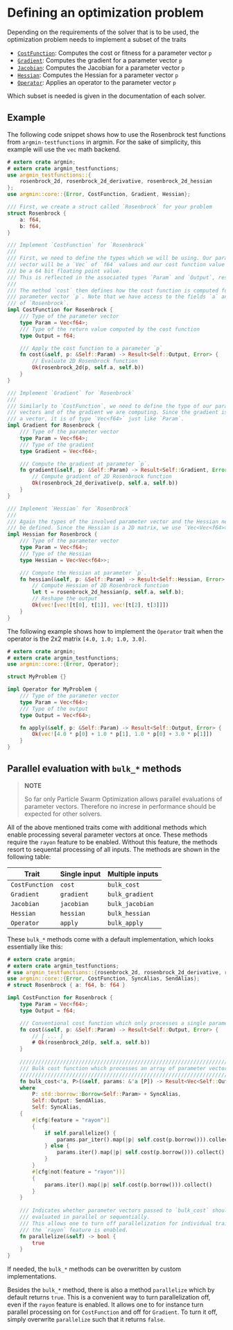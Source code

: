 # Defining an optimization problem

Depending on the requirements of the solver that is to be used, the optimization problem needs to implement a subset of the traits

- [`CostFunction`](https://docs.rs/argmin/latest/argmin/core/trait.CostFunction.html): Computes the cost or fitness for a parameter vector `p`
- [`Gradient`](https://docs.rs/argmin/latest/argmin/core/trait.Gradient.html): Computes the gradient for a parameter vector `p`
- [`Jacobian`](https://docs.rs/argmin/latest/argmin/core/trait.Jacobian.html): Computes the Jacobian for a parameter vector `p`
- [`Hessian`](https://docs.rs/argmin/latest/argmin/core/trait.Hessian.html): Computes the Hessian for a parameter vector `p`
- [`Operator`](https://docs.rs/argmin/latest/argmin/core/trait.Operator.html): Applies an operator to the parameter vector `p`

Which subset is needed is given in the documentation of each solver.

## Example

The following code snippet shows how to use the Rosenbrock test functions from `argmin-testfunctions` in argmin.
For the sake of simplicity, this example will use the `vec` math backend.


```rust
# extern crate argmin;
# extern crate argmin_testfunctions;
use argmin_testfunctions::{
    rosenbrock_2d, rosenbrock_2d_derivative, rosenbrock_2d_hessian
};
use argmin::core::{Error, CostFunction, Gradient, Hessian};

/// First, we create a struct called `Rosenbrock` for your problem
struct Rosenbrock {
    a: f64,
    b: f64,
}

/// Implement `CostFunction` for `Rosenbrock`
///
/// First, we need to define the types which we will be using. Our parameter
/// vector will be a `Vec` of `f64` values and our cost function value will 
/// be a 64 bit floating point value.
/// This is reflected in the associated types `Param` and `Output`, respectively.
///
/// The method `cost` then defines how the cost function is computed for a
/// parameter vector `p`. Note that we have access to the fields `a` and `b`
/// of `Rosenbrock`.
impl CostFunction for Rosenbrock {
    /// Type of the parameter vector
    type Param = Vec<f64>;
    /// Type of the return value computed by the cost function
    type Output = f64;

    /// Apply the cost function to a parameter `p`
    fn cost(&self, p: &Self::Param) -> Result<Self::Output, Error> {
        // Evaluate 2D Rosenbrock function
        Ok(rosenbrock_2d(p, self.a, self.b))
    }
}

/// Implement `Gradient` for `Rosenbrock`
///
/// Similarly to `CostFunction`, we need to define the type of our parameter
/// vectors and of the gradient we are computing. Since the gradient is also
/// a vector, it is of type `Vec<f64>` just like `Param`.
impl Gradient for Rosenbrock {
    /// Type of the parameter vector
    type Param = Vec<f64>;
    /// Type of the gradient
    type Gradient = Vec<f64>;

    /// Compute the gradient at parameter `p`.
    fn gradient(&self, p: &Self::Param) -> Result<Self::Gradient, Error> {
        // Compute gradient of 2D Rosenbrock function
        Ok(rosenbrock_2d_derivative(p, self.a, self.b))
    }
}

/// Implement `Hessian` for `Rosenbrock`
///
/// Again the types of the involved parameter vector and the Hessian needs to
/// be defined. Since the Hessian is a 2D matrix, we use `Vec<Vec<f64>>` here.
impl Hessian for Rosenbrock {
    /// Type of the parameter vector
    type Param = Vec<f64>;
    /// Type of the Hessian
    type Hessian = Vec<Vec<f64>>;

    /// Compute the Hessian at parameter `p`.
    fn hessian(&self, p: &Self::Param) -> Result<Self::Hessian, Error> {
        // Compute Hessian of 2D Rosenbrock function
        let t = rosenbrock_2d_hessian(p, self.a, self.b);
        // Reshape the output
        Ok(vec![vec![t[0], t[1]], vec![t[2], t[3]]])
    }
}
```

The following example shows how to implement the `Operator` trait when the operator is the 2x2 matrix `[4.0, 1.0; 1.0, 3.0]`.

```rust
# extern crate argmin;
# extern crate argmin_testfunctions;
use argmin::core::{Error, Operator};

struct MyProblem {}

impl Operator for MyProblem {
    /// Type of the parameter vector
    type Param = Vec<f64>;
    /// Type of the output
    type Output = Vec<f64>;

    fn apply(&self, p: &Self::Param) -> Result<Self::Output, Error> {
        Ok(vec![4.0 * p[0] + 1.0 * p[1], 1.0 * p[0] + 3.0 * p[1]])
    }
}
```

## Parallel evaluation with `bulk_*` methods

> **NOTE**
>
> So far only Particle Swarm Optimization allows parallel evaluations of parameter vectors.
> Therefore no increse in performance should be expected for other solvers. 

All of the above mentioned traits come with additional methods which enable processing several parameter vectors at once.
These methods require the `rayon` feature to be enabled. Without this feature, the methods resort to sequental processing of all inputs.
The methods are shown in the following table:

Trait        | Single input      | Multiple inputs |
-------------|-------------------|-----------------|
`CostFunction` | `cost`              | `bulk_cost`       |
`Gradient`     | `gradient`          | `bulk_gradient`   |
`Jacobian`     | `jacobian`          | `bulk_jacobian`   |
`Hessian`      | `hessian`           | `bulk_hessian`    |
`Operator`     | `apply`             | `bulk_apply`      |

These `bulk_*` methods come with a default implementation, which looks essentially like this:

```rust
# extern crate argmin;
# extern crate argmin_testfunctions;
# use argmin_testfunctions::{rosenbrock_2d, rosenbrock_2d_derivative, rosenbrock_2d_hessian};
use argmin::core::{Error, CostFunction, SyncAlias, SendAlias};
# struct Rosenbrock { a: f64, b: f64 }

impl CostFunction for Rosenbrock {
    type Param = Vec<f64>;
    type Output = f64;

    /// Conventional cost function which only processes a single parameter vector
    fn cost(&self, p: &Self::Param) -> Result<Self::Output, Error> {
        // [ ... ]
        # Ok(rosenbrock_2d(p, self.a, self.b))
    }
    
    ////////////////////////////////////////////////////////////////////////////
    /// Bulk cost function which processes an array of parameter vectors     ///
    ////////////////////////////////////////////////////////////////////////////
    fn bulk_cost<'a, P>(&self, params: &'a [P]) -> Result<Vec<Self::Output>, Error>
    where
        P: std::borrow::Borrow<Self::Param> + SyncAlias,
        Self::Output: SendAlias,
        Self: SyncAlias,
    {
        #[cfg(feature = "rayon")]
        {
            if self.parallelize() {
                params.par_iter().map(|p| self.cost(p.borrow())).collect()
            } else {
                params.iter().map(|p| self.cost(p.borrow())).collect()
            }
        }
        #[cfg(not(feature = "rayon"))]
        {
            params.iter().map(|p| self.cost(p.borrow())).collect()
        }
    }
    
    /// Indicates whether parameter vectors passed to `bulk_cost` should be
    /// evaluated in parallel or sequentially.
    /// This allows one to turn off parallelization for individual traits, even if
    /// the `rayon` feature is enabled.
    fn parallelize(&self) -> bool {
        true
    }
}
```

If needed, the `bulk_*` methods can be overwritten by custom implementations.

Besides the `bulk_*` method, there is also a method `parallelize` which by default returns `true`.
This is a convenient way to turn parallelization off, even if the `rayon` feature is enabled.
It allows one to for instance turn parallel processing on for `CostFunction` and off for `Gradient`. 
To turn it off, simply overwrite `parallelize` such that it returns `false`. 

